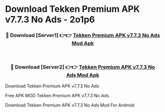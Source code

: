 # Download Tekken Premium APK v7.7.3 No Ads - 2o1p6



<div align="center">
<h3>🔴 Download [Server1] 👉👉 <a href="https://momento.my/?title=Tekken_Premium_APK_v7.7.3_No_Ads">Tekken Premium APK v7.7.3 No Ads Mod Apk</a></h3><br>

<h3>🔴 Download [Server2] 👉👉 <a href="https://momento.my/?title=Tekken_Premium_APK_v7.7.3_No_Ads">Tekken Premium APK v7.7.3 No Ads Mod Apk</a></h3>
</div>



Download Tekken Premium APK v7.7.3 No Ads 

Free APK MOD Tekken Premium APK v7.7.3 No Ads 

Download Tekken Premium APK v7.7.3 No Ads Mod For Android
